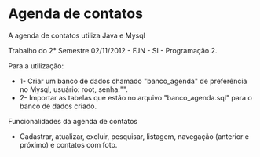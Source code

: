 Agenda de contatos
==================

A agenda de contatos utiliza Java e Mysql

Trabalho do 2° Semestre 02/11/2012 - FJN - SI - Programação 2.
 
Para a utilização:

- 1- Criar um banco de dados chamado "banco_agenda" de preferência no Mysql, usuário: root, senha:"".
- 2- Importar as tabelas que estão no arquivo "banco_agenda.sql" para o banco de dados criado.

Funcionalidades da agenda de contatos

- Cadastrar, atualizar, excluir, pesquisar, listagem, navegação (anterior e próximo) e contatos com foto. 
